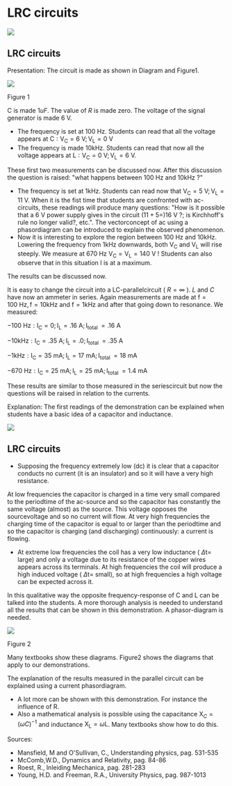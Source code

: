 # LRC circuits 

![](https://cdn.mathpix.com/cropped/2024_06_24_cec5f0b47f8aab5d2cbbg-1.jpg?height=851&width=1474&top_left_y=298&top_left_x=304)

## LRC circuits

Presentation: The circuit is made as shown in Diagram and Figure1.

![](https://cdn.mathpix.com/cropped/2024_06_24_cec5f0b47f8aab5d2cbbg-2.jpg?height=450&width=369&top_left_y=415&top_left_x=973)

Figure 1

C is made $1 u F$. The value of $R$ is made zero. The voltage of the signal generator is made $6 \mathrm{~V}$.

- The frequency is set at $100 \mathrm{~Hz}$. Students can read that all the voltage appears at $\mathrm{C}: \mathrm{V}_{\mathrm{C}}=6 \mathrm{~V} ; \mathrm{V}_{\mathrm{L}}=0 \mathrm{~V}$
- The frequency is made $10 \mathrm{kHz}$. Students can read that now all the voltage appears at $\mathrm{L}: \mathrm{V}_{\mathrm{C}}=0 \mathrm{~V} ; \mathrm{V}_{\mathrm{L}}=6 \mathrm{~V}$.

These first two measurements can be discussed now. After this discussion the question is raised: "what happens between $100 \mathrm{~Hz}$ and $10 \mathrm{kHz}$ ?"

- The frequency is set at $1 \mathrm{kHz}$. Students can read now that $\mathrm{V}_{\mathrm{C}}=5 \mathrm{~V} ; \mathrm{V}_{\mathrm{L}}=11 \mathrm{~V}$. When it is the fist time that students are confronted with ac-circuits, these readings will produce many questions: "How is it possible that a $6 \mathrm{~V}$ power supply gives in the circuit $(11+5=) 16 \mathrm{~V}$ ?; is Kirchhoff's rule no longer valid?, etc.". The vectorconcept of ac using a phasordiagram can be introduced to explain the observed phenomenon.
- Now it is interesting to explore the region between $100 \mathrm{~Hz}$ and $10 \mathrm{kHz}$. Lowering the frequency from $1 \mathrm{kHz}$ downwards, both $\mathrm{V}_{\mathrm{C}}$ and $\mathrm{V}_{\mathrm{L}}$ will rise steeply. We measure at $670 \mathrm{~Hz} \mathrm{~V}_{\mathrm{C}}=\mathrm{V}_{\mathrm{L}}=140 \mathrm{~V}$ ! Students can also observe that in this situation $\mathrm{I}$ is at a maximum.

The results can be discussed now.

It is easy to change the circuit into a LC-parallelcircuit ( $R=\infty$ ). $L$ and $C$ have now an ammeter in series. Again measurements are made at $\mathrm{f}=100 \mathrm{~Hz}, \mathrm{f}=10 \mathrm{kHz}$ and $\mathrm{f}=1 \mathrm{kHz}$ and after that going down to resonance. We measured:

$-100 \mathrm{~Hz}: \mathrm{I}_{\mathrm{C}}=0 ; \mathrm{I}_{\mathrm{L}}=.16 \mathrm{~A} ; \mathrm{I}_{\text {total }}=.16 \mathrm{~A}$

$-10 \mathrm{kHz}: \mathrm{I}_{\mathrm{C}}=.35 \mathrm{~A} ; \mathrm{I}_{\mathrm{L}}=.0 ; \mathrm{I}_{\text {total }}=.35 \mathrm{~A}$

$-1 \mathrm{kHz}: \mathrm{I}_{\mathrm{C}}=35 \mathrm{~mA} ; \mathrm{I}_{\mathrm{L}}=17 \mathrm{~mA} ; \mathrm{I}_{\text {total }}=18 \mathrm{~mA}$

$-670 \mathrm{~Hz}: \mathrm{I}_{\mathrm{C}}=25 \mathrm{~mA} ; \mathrm{I}_{\mathrm{L}}=25 \mathrm{~mA} ; \mathrm{I}_{\text {total }}=1.4 \mathrm{~mA}$

These results are similar to those measured in the seriescircuit but now the questions will be raised in relation to the currents.

Explanation: The first readings of the demonstration can be explained when students have a basic idea of a capacitor and inductance.

![](https://cdn.mathpix.com/cropped/2024_06_24_cec5f0b47f8aab5d2cbbg-2.jpg?height=260&width=569&top_left_y=2353&top_left_x=1423)

## LRC circuits

- Supposing the frequency extremely low (dc) it is clear that a capacitor conducts no current (it is an insulator) and so it will have a very high resistance.

At low frequencies the capacitor is charged in a time very small compared to the periodtime of the ac-source and so the capacitor has constantly the same voltage (almost) as the source. This voltage opposes the sourcevoltage and so no current will flow. At very high frequencies the charging time of the capacitor is equal to or larger than the periodtime and so the capacitor is charging (and discharging) continuously: a current is flowing.

- At extreme low frequencies the coil has a very low inductance ( $\Delta \mathrm{t}=$ large) and only a voltage due to its resistance of the copper wires appears across its terminals. At high frequencies the coil will produce a high induced voltage ( $\Delta \mathrm{t}=$ small), so at high frequencies a high voltage can be expected across it.

In this qualitative way the opposite frequency-response of $\mathrm{C}$ and $\mathrm{L}$ can be talked into the students. A more thorough analysis is needed to understand all the results that can be shown in this demonstration. A phasor-diagram is needed.

![](https://cdn.mathpix.com/cropped/2024_06_24_cec5f0b47f8aab5d2cbbg-3.jpg?height=632&width=562&top_left_y=1012&top_left_x=879)

Figure 2

Many textbooks show these diagrams. Figure2 shows the diagrams that apply to our demonstrations.

The explanation of the results measured in the parallel circuit can be explained using a current phasordiagram.

- A lot more can be shown with this demonstration. For instance the influence of R.
- Also a mathematical analysis is possible using the capacitance $\mathrm{X}_{C}=(\omega C)^{-1}$ and inductance $\mathrm{X}_{\mathrm{L}}=\omega \mathrm{L}$. Many textbooks show how to do this.

Sources:

- Mansfield, M and O'Sullivan, C., Understanding physics, pag. 531-535
- McComb,W.D., Dynamics and Relativity, pag. 84-86
- Roest, R., Inleiding Mechanica, pag. 281-283
- Young, H.D. and Freeman, R.A., University Physics, pag. 987-1013

